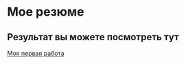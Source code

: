 # Мое резюме

## Результат вы можете посмотреть тут 

[Моя первая работа](https://ktafher.github.io/resume/)
